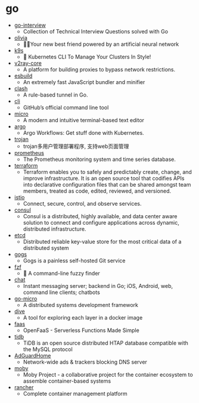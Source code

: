 # go
- [go-interview](https://github.com/shomali11/go-interview)
  - Collection of Technical Interview Questions solved with Go
- [olivia](https://github.com/olivia-ai/olivia)
  - 💁‍♀️Your new best friend powered by an artificial neural network
- [k9s](https://github.com/derailed/k9s)
  - 🐶 Kubernetes CLI To Manage Your Clusters In Style!
- [v2ray-core](https://github.com/v2ray/v2ray-core)
  - A platform for building proxies to bypass network restrictions.
- [esbuild](https://github.com/evanw/esbuild)
  - An extremely fast JavaScript bundler and minifier
- [clash](https://github.com/Dreamacro/clash)
  - A rule-based tunnel in Go.
- [cli](https://github.com/cli/cli)
  - GitHub’s official command line tool
- [micro](https://github.com/zyedidia/micro)
  - A modern and intuitive terminal-based text editor
- [argo](https://github.com/argoproj/argo)
  - Argo Workflows: Get stuff done with Kubernetes.
- [trojan](https://github.com/Jrohy/trojan)
  - trojan多用户管理部署程序, 支持web页面管理
- [prometheus](https://github.com/prometheus/prometheus)
  - The Prometheus monitoring system and time series database.
- [terraform](https://github.com/hashicorp/terraform)
  - Terraform enables you to safely and predictably create, change, and improve infrastructure. It is an open source tool that codifies APIs into declarative configuration files that can be shared amongst team members, treated as code, edited, reviewed, and versioned.
- [istio](https://github.com/istio/istio)
  - Connect, secure, control, and observe services.
- [consul](https://github.com/hashicorp/consul)
  - Consul is a distributed, highly available, and data center aware solution to connect and configure applications across dynamic, distributed infrastructure.
- [etcd](https://github.com/etcd-io/etcd)
  - Distributed reliable key-value store for the most critical data of a distributed system
- [gogs](https://github.com/gogs/gogs)
  - Gogs is a painless self-hosted Git service
- [fzf](https://github.com/junegunn/fzf)
  - 🌸 A command-line fuzzy finder
- [chat](https://github.com/tinode/chat)
  - Instant messaging server; backend in Go; iOS, Android, web, command line clients; chatbots
- [go-micro](https://github.com/micro/go-micro)
  - A distributed systems development framework
- [dive](https://github.com/wagoodman/dive)
  - A tool for exploring each layer in a docker image
- [faas](https://github.com/openfaas/faas)
  - OpenFaaS - Serverless Functions Made Simple
- [tidb](https://github.com/pingcap/tidb)
  - TiDB is an open source distributed HTAP database compatible with the MySQL protocol
- [AdGuardHome](https://github.com/AdguardTeam/AdGuardHome)
  - Network-wide ads & trackers blocking DNS server
- [moby](https://github.com/moby/moby)
  - Moby Project - a collaborative project for the container ecosystem to assemble container-based systems
- [rancher](https://github.com/rancher/rancher)
  - Complete container management platform
